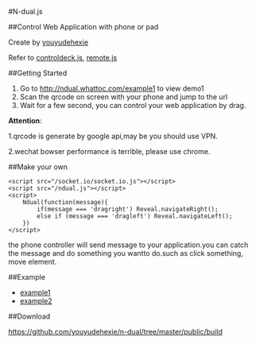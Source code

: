 #N-dual.js

##Control Web Application with phone or pad

Create by [youyudehexie](https://github.com/youyudehexie)

Refer to [controldeck.js](https://github.com/johnpolacek/controldeck.js), [remote.js](https://github.com/Remotes/Remotes)

##Getting Started
1. Go to http://ndual.whattoc.com/example1 to view demo1
2. Scan the qrcode on screen with your phone and jump to the url
3. Wait for a few second, you can control your web application by drag.

**Attention**:

1.qrcode is generate by google api,may be you should use VPN.

2.wechat bowser performance is terrible, please use chrome.


##Make your own

	<script src="/socket.io/socket.io.js"></script>
    <script src="/ndual.js"></script>
    <script>
        Ndual(function(message){
            if(message === 'dragright') Reveal.navigateRight();  
            else if (message === 'dragleft') Reveal.navigateLeft();
        })
    </script>
        
the phone controller will send message to your application.you can catch the message and do something you wantto do.such as click something, move element.


##Example

- [example1](http://ndual.whattoc.com/example1)
- [example2](http://ndual.whattoc.com/example2)


##Download

https://github.com/youyudehexie/n-dual/tree/master/public/build
